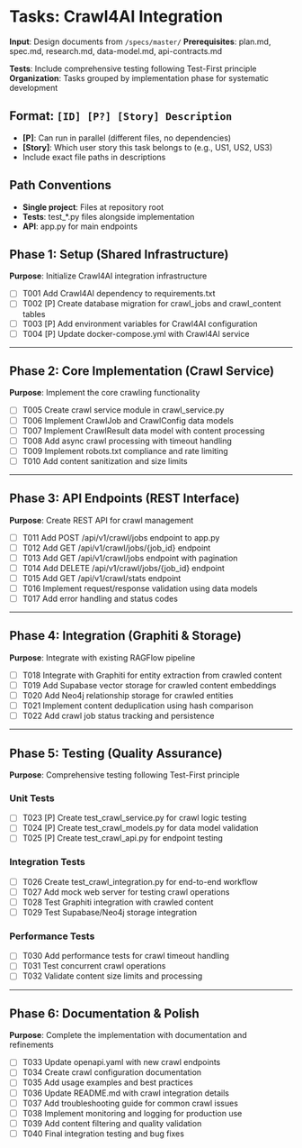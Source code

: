 # Tasks: Crawl4AI Integration

**Input**: Design documents from `/specs/master/`
**Prerequisites**: plan.md, spec.md, research.md, data-model.md, api-contracts.md

**Tests**: Include comprehensive testing following Test-First principle
**Organization**: Tasks grouped by implementation phase for systematic development

## Format: `[ID] [P?] [Story] Description`
- **[P]**: Can run in parallel (different files, no dependencies)
- **[Story]**: Which user story this task belongs to (e.g., US1, US2, US3)
- Include exact file paths in descriptions

## Path Conventions
- **Single project**: Files at repository root
- **Tests**: test_*.py files alongside implementation
- **API**: app.py for main endpoints

## Phase 1: Setup (Shared Infrastructure)

**Purpose**: Initialize Crawl4AI integration infrastructure

- [ ] T001 Add Crawl4AI dependency to requirements.txt
- [ ] T002 [P] Create database migration for crawl_jobs and crawl_content tables
- [ ] T003 [P] Add environment variables for Crawl4AI configuration
- [ ] T004 [P] Update docker-compose.yml with Crawl4AI service

---

## Phase 2: Core Implementation (Crawl Service)

**Purpose**: Implement the core crawling functionality

- [ ] T005 Create crawl service module in crawl_service.py
- [ ] T006 Implement CrawlJob and CrawlConfig data models
- [ ] T007 Implement CrawlResult data model with content processing
- [ ] T008 Add async crawl processing with timeout handling
- [ ] T009 Implement robots.txt compliance and rate limiting
- [ ] T010 Add content sanitization and size limits

---

## Phase 3: API Endpoints (REST Interface)

**Purpose**: Create REST API for crawl management

- [ ] T011 Add POST /api/v1/crawl/jobs endpoint to app.py
- [ ] T012 Add GET /api/v1/crawl/jobs/{job_id} endpoint
- [ ] T013 Add GET /api/v1/crawl/jobs endpoint with pagination
- [ ] T014 Add DELETE /api/v1/crawl/jobs/{job_id} endpoint
- [ ] T015 Add GET /api/v1/crawl/stats endpoint
- [ ] T016 Implement request/response validation using data models
- [ ] T017 Add error handling and status codes

---

## Phase 4: Integration (Graphiti & Storage)

**Purpose**: Integrate with existing RAGFlow pipeline

- [ ] T018 Integrate with Graphiti for entity extraction from crawled content
- [ ] T019 Add Supabase vector storage for crawled content embeddings
- [ ] T020 Add Neo4j relationship storage for crawled entities
- [ ] T021 Implement content deduplication using hash comparison
- [ ] T022 Add crawl job status tracking and persistence

---

## Phase 5: Testing (Quality Assurance)

**Purpose**: Comprehensive testing following Test-First principle

### Unit Tests
- [ ] T023 [P] Create test_crawl_service.py for crawl logic testing
- [ ] T024 [P] Create test_crawl_models.py for data model validation
- [ ] T025 [P] Create test_crawl_api.py for endpoint testing

### Integration Tests
- [ ] T026 Create test_crawl_integration.py for end-to-end workflow
- [ ] T027 Add mock web server for testing crawl operations
- [ ] T028 Test Graphiti integration with crawled content
- [ ] T029 Test Supabase/Neo4j storage integration

### Performance Tests
- [ ] T030 Add performance tests for crawl timeout handling
- [ ] T031 Test concurrent crawl operations
- [ ] T032 Validate content size limits and processing

---

## Phase 6: Documentation & Polish

**Purpose**: Complete the implementation with documentation and refinements

- [ ] T033 Update openapi.yaml with new crawl endpoints
- [ ] T034 Create crawl configuration documentation
- [ ] T035 Add usage examples and best practices
- [ ] T036 Update README.md with crawl integration details
- [ ] T037 Add troubleshooting guide for common crawl issues
- [ ] T038 Implement monitoring and logging for production use
- [ ] T039 Add content filtering and quality validation
- [ ] T040 Final integration testing and bug fixes